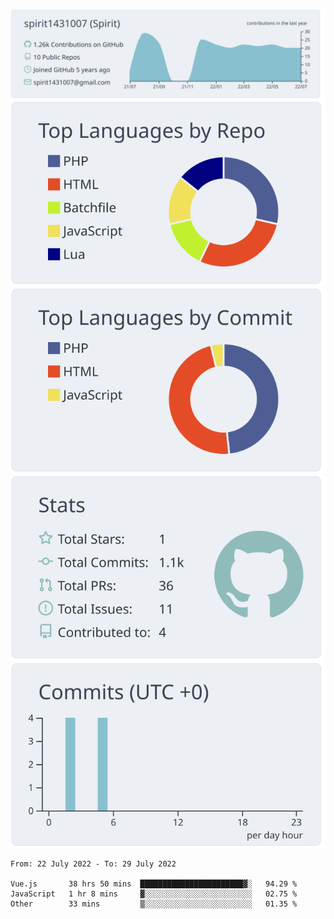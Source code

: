 [![](https://raw.githubusercontent.com/spirit1431007/spirit1431007/master/profile-summary-card-output/nord_bright/0-profile-details.svg)](https://git.io/spiritx)
[![](https://raw.githubusercontent.com/spirit1431007/spirit1431007/master/profile-summary-card-output/nord_bright/1-repos-per-language.svg)](https://git.io/spiritx) [![](https://raw.githubusercontent.com/spirit1431007/spirit1431007/master/profile-summary-card-output/nord_bright/2-most-commit-language.svg)](https://git.io/spiritx)
[![](https://raw.githubusercontent.com/spirit1431007/spirit1431007/master/profile-summary-card-output/nord_bright/3-stats.svg)](https://git.io/spiritx) [![](https://raw.githubusercontent.com/spirit1431007/spirit1431007/master/profile-summary-card-output/nord_bright/4-productive-time.svg)](https://git.io/spiritx)

<!--START_SECTION:waka-->

```text
From: 22 July 2022 - To: 29 July 2022

Vue.js       38 hrs 50 mins  ███████████████████████▓░   94.29 %
JavaScript   1 hr 8 mins     ▓░░░░░░░░░░░░░░░░░░░░░░░░   02.75 %
Other        33 mins         ▒░░░░░░░░░░░░░░░░░░░░░░░░   01.35 %
```

<!--END_SECTION:waka-->
